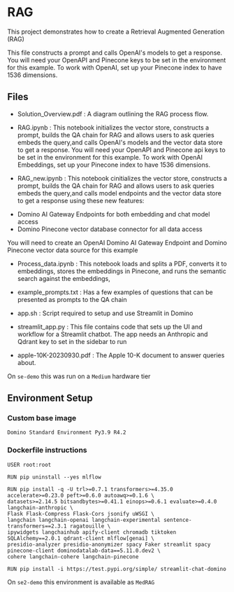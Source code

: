 # RAG
This project demonstrates how to create a Retrieval Augmented Generation (RAG) 

This file  constructs a prompt and calls OpenAI's models to get a response. You will need your OpenAPI and Pinecone keys to be set in the environment for this example. To work with OpenAI, set up your Pinecone index to have 1536 dimensions.

## Files

*  Solution_Overview.pdf : A diagram outlining the RAG process flow. 

*  RAG.ipynb : This notebook initializes the vector store,  constructs a prompt, builds the QA chain for RAG and allows users to ask queries embeds the query,and calls OpenAI's models and the vector data store to get a response. You will need your OpenAPI and Pinecone api keys to be set in the environment for this example. To work with OpenAI Embeddings, set up your Pinecone index to have 1536 dimensions.

*  RAG_new.ipynb : This notebook cinitializes the vector store,  constructs a prompt, builds the QA chain for RAG and allows users to ask queries embeds the query,and calls model endpoints and the vector data store to get a response using these new features:  
 - Domino AI Gateway Endpoints for both embedding and chat model access
 - Domino Pinecone vector database connector for all data access
 
 You will need to create an OpenAI Domino AI Gateway Endpoint and Domino Pinecone vector data source for this example

*  Process_data.ipynb : This notebook loads and splits a PDF, converts it to embeddings, stores the embeddings in Pinecone, and runs the semantic search against the embeddings,
  
*  example_prompts.txt : Has a few examples of questions that can be presented as prompts to the QA chain
  
*  app.sh : Script required to setup and use Streamlit in Domino
  
*  streamlit_app.py : This file contains code that sets up the UI and workflow for a Streamlit chatbot. The app needs an Anthropic and Qdrant key to set in the sidebar to run

*  apple-10K-20230930.pdf :  The Apple 10-K document to answer queries about.

On `se-demo` this was run on a `Medium` hardware tier

## Environment Setup

### Custom base image 
```Domino Standard Environment Py3.9 R4.2```


### Dockerfile instructions

```
USER root:root

RUN pip uninstall --yes mlflow

RUN pip install -q -U trl>=0.7.1 transformers>=4.35.0 accelerate>=0.23.0 peft>=0.6.0 autoawq>=0.1.6 \
datasets>=2.14.5 bitsandbytes>=0.41.1 einops>=0.6.1 evaluate>=0.4.0 langchain-anthropic \
Flask Flask-Compress Flask-Cors jsonify uWSGI \
langchain langchain-openai langchain-experimental sentence-transformers==2.3.1 ragatouille \
ipywidgets langchainhub apify-client chromadb tiktoken SQLAlchemy==2.0.1 qdrant-client mlflow[genai] \
presidio-analyzer presidio-anonymizer spacy Faker streamlit spacy pinecone-client dominodatalab-data==5.11.0.dev2 \ 
cohere langchain-cohere langchain-pinecone

RUN pip install -i https://test.pypi.org/simple/ streamlit-chat-domino
```
On `se2-demo` this environment is available as `MedRAG`

### 

